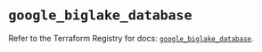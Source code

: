 # `google_biglake_database`

Refer to the Terraform Registry for docs: [`google_biglake_database`](https://registry.terraform.io/providers/hashicorp/google/6.36.0/docs/resources/biglake_database).

